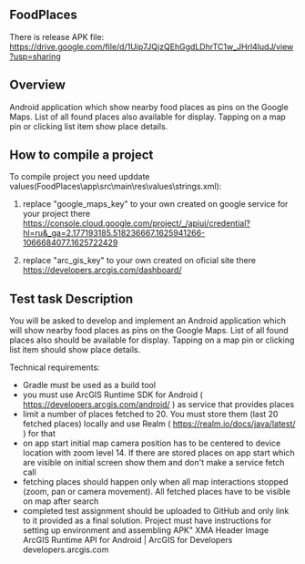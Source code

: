 ## FoodPlaces
There is release APK file: 
https://drive.google.com/file/d/1Uip7JQjzQEhGgdLDhrTC1w_JHrl4ludJ/view?usp=sharing

## Overview
Android application which show nearby food places as pins on the Google Maps. 
List of all found places also available for display. 
Tapping on a map pin or clicking list item show place details.

## How to compile a project
To compile project you need upddate values(FoodPlaces\app\src\main\res\values\strings.xml):

1) replace "google_maps_key" to your own created on google service for your project there
https://console.cloud.google.com/project/_/apiui/credential?hl=ru&_ga=2.177193185.518236667.1625941266-1066684077.1625722429

2) replace "arc_gis_key" to your own created on oficial site there
https://developers.arcgis.com/dashboard/

## Test task Description
You will be asked to develop and implement an Android application which will show nearby food places as pins on the Google Maps. List of all found places also should be available for display. Tapping on a map pin or clicking list item should show place details.

Technical requirements:
* Gradle must be used as a build tool
* you must use ArcGIS Runtime SDK for Android ( https://developers.arcgis.com/android/ ) as service that provides places
* limit a number of places fetched to 20. You must store them (last 20 fetched places) locally and use Realm ( https://realm.io/docs/java/latest/ ) for that
* on app start initial map camera position has to be centered to device location with zoom level 14. If there are stored places on app start which are visible on initial screen show them and don't make a service fetch call
* fetching places should happen only when all map interactions stopped (zoom, pan or camera movement). All fetched places have to be visible on map after search
* completed test assignment should be uploaded to GitHub and only link to it provided as a final solution. Project must have instructions for setting up environment and assembling APK"
XMA Header Image
ArcGIS Runtime API for Android | ArcGIS for Developers
developers.arcgis.com
